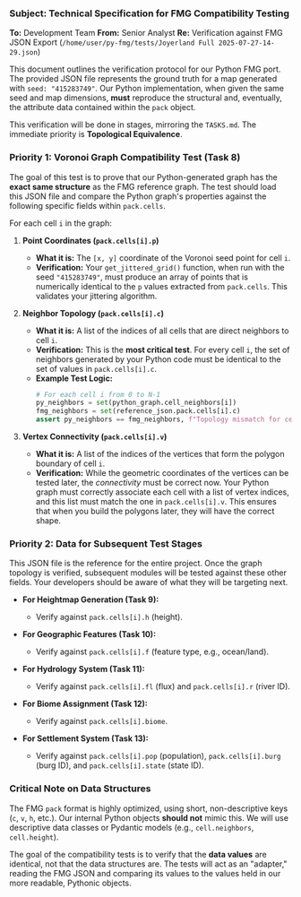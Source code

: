 ### **Subject: Technical Specification for FMG Compatibility Testing**

**To:** Development Team
**From:** Senior Analyst
**Re:** Verification against FMG JSON Export (`/home/user/py-fmg/tests/Joyerland Full 2025-07-27-14-29.json`)

This document outlines the verification protocol for our Python FMG port. The provided JSON file represents the ground truth for a map generated with `seed: "415283749"`. Our Python implementation, when given the same seed and map dimensions, **must** reproduce the structural and, eventually, the attribute data contained within the `pack` object.

This verification will be done in stages, mirroring the `TASKS.md`. The immediate priority is **Topological Equivalence**.

### **Priority 1: Voronoi Graph Compatibility Test (Task 8)**

The goal of this test is to prove that our Python-generated graph has the **exact same structure** as the FMG reference graph. The test should load this JSON file and compare the Python graph's properties against the following specific fields within `pack.cells`.

For each cell `i` in the graph:

1.  **Point Coordinates (`pack.cells[i].p`)**
    *   **What it is:** The `[x, y]` coordinate of the Voronoi seed point for cell `i`.
    *   **Verification:** Your `get_jittered_grid()` function, when run with the seed `"415283749"`, must produce an array of points that is numerically identical to the `p` values extracted from `pack.cells`. This validates your jittering algorithm.

2.  **Neighbor Topology (`pack.cells[i].c`)**
    *   **What it is:** A list of the indices of all cells that are direct neighbors to cell `i`.
    *   **Verification:** This is the **most critical test**. For every cell `i`, the set of neighbors generated by your Python code must be identical to the set of values in `pack.cells[i].c`.
    *   **Example Test Logic:**
        ```python
        # For each cell i from 0 to N-1
        py_neighbors = set(python_graph.cell_neighbors[i])
        fmg_neighbors = set(reference_json.pack.cells[i].c)
        assert py_neighbors == fmg_neighbors, f"Topology mismatch for cell {i}"
        ```

3.  **Vertex Connectivity (`pack.cells[i].v`)**
    *   **What it is:** A list of the indices of the vertices that form the polygon boundary of cell `i`.
    *   **Verification:** While the geometric coordinates of the vertices can be tested later, the *connectivity* must be correct now. Your Python graph must correctly associate each cell with a list of vertex indices, and this list must match the one in `pack.cells[i].v`. This ensures that when you build the polygons later, they will have the correct shape.

### **Priority 2: Data for Subsequent Test Stages**

This JSON file is the reference for the entire project. Once the graph topology is verified, subsequent modules will be tested against these other fields. Your developers should be aware of what they will be targeting next.

*   **For Heightmap Generation (Task 9):**
    *   Verify against `pack.cells[i].h` (height).

*   **For Geographic Features (Task 10):**
    *   Verify against `pack.cells[i].f` (feature type, e.g., ocean/land).

*   **For Hydrology System (Task 11):**
    *   Verify against `pack.cells[i].fl` (flux) and `pack.cells[i].r` (river ID).

*   **For Biome Assignment (Task 12):**
    *   Verify against `pack.cells[i].biome`.

*   **For Settlement System (Task 13):**
    *   Verify against `pack.cells[i].pop` (population), `pack.cells[i].burg` (burg ID), and `pack.cells[i].state` (state ID).

### **Critical Note on Data Structures**

The FMG `pack` format is highly optimized, using short, non-descriptive keys (`c`, `v`, `h`, etc.). Our internal Python objects **should not** mimic this. We will use descriptive data classes or Pydantic models (e.g., `cell.neighbors`, `cell.height`).

The goal of the compatibility tests is to verify that the **data values** are identical, not that the data structures are. The tests will act as an "adapter," reading the FMG JSON and comparing its values to the values held in our more readable, Pythonic objects.
